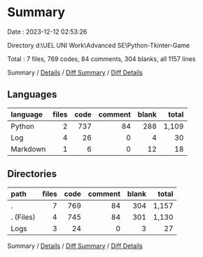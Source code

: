 # Summary

Date : 2023-12-12 02:53:26

Directory d:\\UEL UNI Work\\Advanced SE\\Python-Tkinter-Game

Total : 7 files,  769 codes, 84 comments, 304 blanks, all 1157 lines

Summary / [Details](details.md) / [Diff Summary](diff.md) / [Diff Details](diff-details.md)

## Languages
| language | files | code | comment | blank | total |
| :--- | ---: | ---: | ---: | ---: | ---: |
| Python | 2 | 737 | 84 | 288 | 1,109 |
| Log | 4 | 26 | 0 | 4 | 30 |
| Markdown | 1 | 6 | 0 | 12 | 18 |

## Directories
| path | files | code | comment | blank | total |
| :--- | ---: | ---: | ---: | ---: | ---: |
| . | 7 | 769 | 84 | 304 | 1,157 |
| . (Files) | 4 | 745 | 84 | 301 | 1,130 |
| Logs | 3 | 24 | 0 | 3 | 27 |

Summary / [Details](details.md) / [Diff Summary](diff.md) / [Diff Details](diff-details.md)